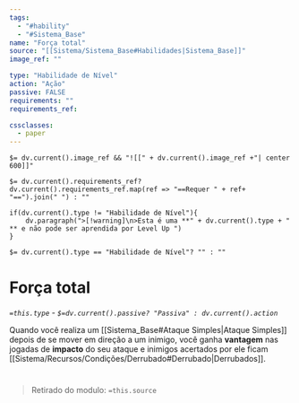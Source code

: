 ```yaml
---
tags:
  - "#hability"
  - "#Sistema_Base"
name: "Força total"
source: "[[Sistema/Sistema_Base#Habilidades|Sistema_Base]]"
image_ref: ""

type: "Habilidade de Nível"
action: "Ação"
passive: FALSE
requirements: ""
requirements_ref:  

cssclasses:
  - paper
---
```

`$= dv.current().image_ref && "![[" + dv.current().image_ref +"| center 600]]"`


`$= dv.current().requirements_ref? dv.current().requirements_ref.map(ref => "==Requer " + ref+ "==").join(" ") : ""`

```dataviewjs
if(dv.current().type != "Habilidade de Nível"){
	dv.paragraph(">[!warning]\n>Esta é uma **" + dv.current().type + " ** e não pode ser aprendida por Level Up ")
}
```


`$= dv.current().type == "Habilidade de Nível"? "" : ""`
# Força total
*`=this.type` - `$=dv.current().passive? "Passiva" : dv.current().action`*

Quando você realiza um [[Sistema_Base#Ataque Simples|Ataque Simples]] depois de se mover em direção a um inimigo, você ganha **vantagem** nas jogadas de **impacto** do seu ataque e inimigos acertados por ele ficam 
[[Sistema/Recursos/Condições/Derrubado#Derrubado|Derrubados]].


#
> Retirado do modulo: `=this.source`
